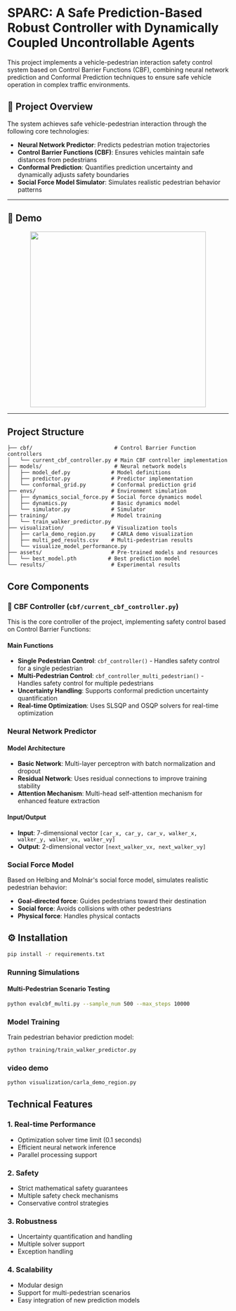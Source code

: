 # SPARC: A Safe Prediction-Based Robust Controller with Dynamically Coupled Uncontrollable Agents

This project implements a vehicle-pedestrian interaction safety control system based on Control Barrier Functions (CBF), combining neural network prediction and Conformal Prediction techniques to ensure safe vehicle operation in complex traffic environments.

## 📖 Project Overview

The system achieves safe vehicle-pedestrian interaction through the following core technologies:

- **Neural Network Predictor**: Predicts pedestrian motion trajectories
- **Control Barrier Functions (CBF)**: Ensures vehicles maintain safe distances from pedestrians
- **Conformal Prediction**: Quantifies prediction uncertainty and dynamically adjusts safety boundaries
- **Social Force Model Simulator**: Simulates realistic pedestrian behavior patterns
---
## 🎥 Demo


<p align="center">
  <img src="./demo_HD/demo_HD.gif" width="400"/>
</p>

---
## Project Structure

```
├── cbf/                          # Control Barrier Function controllers
│   └── current_cbf_controller.py # Main CBF controller implementation
├── models/                       # Neural network models
│   ├── model_def.py             # Model definitions
│   ├── predictor.py             # Predictor implementation
│   └── conformal_grid.py        # Conformal prediction grid
├── envs/                        # Environment simulation
│   ├── dynamics_social_force.py # Social force dynamics model
│   ├── dynamics.py              # Basic dynamics model
│   └── simulator.py             # Simulator
├── training/                    # Model training
│   └── train_walker_predictor.py
├── visualization/               # Visualization tools
│   ├── carla_demo_region.py     # CARLA demo visualization
│   ├── multi_ped_results.csv    # Multi-pedestrian results
│   └── visualize_model_performance.py
├── assets/                      # Pre-trained models and resources
│   └── best_model.pth          # Best prediction model
└── results/                     # Experimental results
```

## Core Components

### 🚗 CBF Controller (`cbf/current_cbf_controller.py`)

This is the core controller of the project, implementing safety control based on Control Barrier Functions:

#### Main Functions
- **Single Pedestrian Control**: `cbf_controller()` - Handles safety control for a single pedestrian
- **Multi-Pedestrian Control**: `cbf_controller_multi_pedestrian()` - Handles safety control for multiple pedestrians
- **Uncertainty Handling**: Supports conformal prediction uncertainty quantification
- **Real-time Optimization**: Uses SLSQP and OSQP solvers for real-time optimization

 


### Neural Network Predictor

#### Model Architecture
- **Basic Network**: Multi-layer perceptron with batch normalization and dropout
- **Residual Network**: Uses residual connections to improve training stability
- **Attention Mechanism**: Multi-head self-attention mechanism for enhanced feature extraction

#### Input/Output
- **Input**: 7-dimensional vector `[car_x, car_y, car_v, walker_x, walker_y, walker_vx, walker_vy]`
- **Output**: 2-dimensional vector `[next_walker_vx, next_walker_vy]`

### Social Force Model

Based on Helbing and Molnár's social force model, simulates realistic pedestrian behavior:
- **Goal-directed force**: Guides pedestrians toward their destination
- **Social force**: Avoids collisions with other pedestrians
- **Physical force**: Handles physical contacts

## ⚙️ Installation
```bash
pip install -r requirements.txt
```

### Running Simulations


#### Multi-Pedestrian Scenario Testing
```bash
python evalcbf_multi.py --sample_num 500 --max_steps 10000
```

### Model Training

Train pedestrian behavior prediction model:
```bash
python training/train_walker_predictor.py
```

### video demo
```bash
python visualization/carla_demo_region.py
```


## Technical Features

### 1. Real-time Performance
- Optimization solver time limit (0.1 seconds)
- Efficient neural network inference
- Parallel processing support

### 2. Safety
- Strict mathematical safety guarantees
- Multiple safety check mechanisms
- Conservative control strategies

### 3. Robustness
- Uncertainty quantification and handling
- Multiple solver support
- Exception handling

### 4. Scalability
- Modular design
- Support for multi-pedestrian scenarios
- Easy integration of new prediction models

